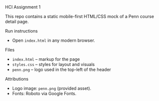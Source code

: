 HCI Assignment 1

This repo contains a static mobile-first HTML/CSS mock of a Penn course detail page.

Run instructions
- Open `index.html` in any modern browser.

Files
- `index.html` – markup for the page
- `styles.css` – styles for layout and visuals
- `penn.png` – logo used in the top-left of the header

Attributions
- Logo image: `penn.png` (provided asset).
- Fonts: Roboto via Google Fonts.

